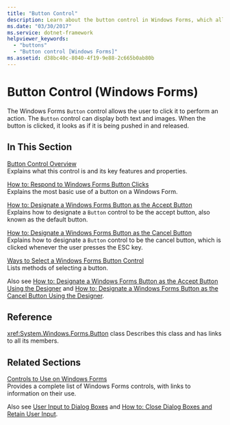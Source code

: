 ```yaml
---
title: "Button Control"
description: Learn about the button control in Windows Forms, which allows the user to click a button in order to perform an action.
ms.date: "03/30/2017"
ms.service: dotnet-framework
helpviewer_keywords: 
  - "buttons"
  - "Button control [Windows Forms]"
ms.assetid: d38bc40c-8040-4f19-9e88-2c665b0ab80b
---
```

# Button Control (Windows Forms)

The Windows Forms `Button` control allows the user to click it to perform an action. The `Button` control can display both text and images. When the button is clicked, it looks as if it is being pushed in and released.

## In This Section

[Button Control Overview](button-control-overview-windows-forms.md)\
Explains what this control is and its key features and properties.

[How to: Respond to Windows Forms Button Clicks](how-to-respond-to-windows-forms-button-clicks.md)\
Explains the most basic use of a button on a Windows Form.

[How to: Designate a Windows Forms Button as the Accept Button](how-to-designate-a-windows-forms-button-as-the-accept-button.md)\
Explains how to designate a `Button` control to be the accept button, also known as the default button.

[How to: Designate a Windows Forms Button as the Cancel Button](how-to-designate-a-windows-forms-button-as-the-cancel-button.md)\
Explains how to designate a `Button` control to be the cancel button, which is clicked whenever the user presses the ESC key.

[Ways to Select a Windows Forms Button Control](ways-to-select-a-windows-forms-button-control.md)\
Lists methods of selecting a button.

Also see [How to: Designate a Windows Forms Button as the Accept Button Using the Designer](designate-a-wf-button-as-the-accept-button-using-the-designer.md) and [How to: Designate a Windows Forms Button as the Cancel Button Using the Designer](designate-a-wf-button-as-the-cancel-button-using-the-designer.md).

## Reference

<xref:System.Windows.Forms.Button> class
Describes this class and has links to all its members.

## Related Sections

[Controls to Use on Windows Forms](controls-to-use-on-windows-forms.md)\
Provides a complete list of Windows Forms controls, with links to information on their use.

Also see [User Input to Dialog Boxes](/previous-versions/visualstudio/visual-studio-2010/1s9ws53w(v=vs.100)) and [How to: Close Dialog Boxes and Retain User Input](/previous-versions/visualstudio/visual-studio-2010/65ad5907(v=vs.100)).
